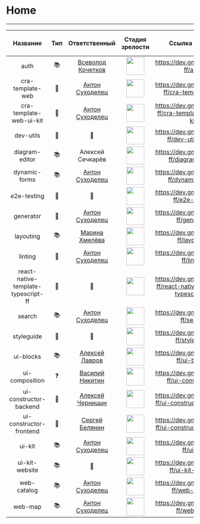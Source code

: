 # Home
---


| Название | Тип | Ответственный | Стадия зрелости | Ссылка на репо | Автосборка | Автотесты | Автотесты | Число реальных использований |
:---: | :---: | :---: | :---: | :---: | :---: | :---: | :---: | :---: |
|auth | :books: | [Всеволод Кочетков](https://dev.gnivc.ru/vsevolod_kochetov) | <img src="assets/concept.jpg" width="48px"> | https://dev.gnivc.ru/gnivc-ff/auth | :x: | :x: | :x: | 0 |
| cra-template-web | :triangular_ruler: | [Антон Суходелец](https://dev.gnivc.ru/anton_sukhodolets) | <img src="assets/prom.jpg" width="48"> | https://dev.gnivc.ru/gnivc-ff/cra-template-web | :x: | :x: | :x: | :question: |
| cra-template-web-ui-kit | :triangular_ruler: | [Антон Суходелец](https://dev.gnivc.ru/anton_sukhodolets) | <img src="assets/prom.jpg" width="48"> | https://dev.gnivc.ru/gnivc-ff/cra-template-web-ui-kit | :x: | :x: | :x: | :question: |
dev-utils | :wrench: | :bust_in_silhouette: | <img src="assets/in_progress.jpg" width="48"> | https://dev.gnivc.ru/gnivc-ff/dev-utils/issues | :x: | :x: | :x: | :question: |
diagram-editor | :books: | Алексей Сечкарёв | <img src="assets/in_progress.jpg" width="48"> | https://dev.gnivc.ru/gnivc-ff/diagram-editor | :white_check_mark: | :white_check_mark: | :question: | :question: |
dynamic-forms | :books: | [Антон Суходелец](https://dev.gnivc.ru/anton_sukhodolets) |  <img src="assets/prom.jpg" width="48"> | https://dev.gnivc.ru/gnivc-ff/dynamic-forms | :white_check_mark: | :white_check_mark: | :white_check_mark: | :question: |
| e2e-testing | :wrench: | :bust_in_silhouette: | <img src="assets/in_progress.jpg" width="48"> | https://dev.gnivc.ru/gnivc-ff/e2e-testing | :x: | :x: | :x: | :question: |
| generator | :wrench: | [Антон Суходелец](https://dev.gnivc.ru/anton_sukhodolets) | <img src="assets/prom.jpg" width="48"> | https://dev.gnivc.ru/gnivc-ff/generator | :white_check_mark: | :white_check_mark: | :x: |  :question: |
| layouting | :books: | [Марина Хмелёва](https://dev.gnivc.ru/marina_khmeleva) | <img src="assets/in_progress.jpg" width="48"> | https://dev.gnivc.ru/gnivc-ff/layouting | :white_check_mark: | :white_check_mark: | :white_check_mark: | :question: |
| linting | :wrench: | [Антон Суходелец](https://dev.gnivc.ru/anton_sukhodolets) | <img src="assets/prom.jpg" width="48"> | https://dev.gnivc.ru/gnivc-ff/linting | :white_check_mark: | :white_check_mark: | :x: | :question: |
| react-native-template-typescript-ff | :triangular_ruler: | :bust_in_silhouette: | <img src="assets/in_progress.jpg" width="48"> | https://dev.gnivc.ru/gnivc-ff/react-native-template-typescript-ff | :white_check_mark: | :white_check_mark: | :x: | :question: |
| search | :books: | [Антон Суходелец](https://dev.gnivc.ru/anton_sukhodolets) | <img src="assets/prom.jpg" width="48"> | https://dev.gnivc.ru/gnivc-ff/search | :white_check_mark: | :white_check_mark: | :white_check_mark: | :question: |
| styleguide | :wrench: | :bust_in_silhouette: | <img src="assets/in_progress.jpg" width="48"> | https://dev.gnivc.ru/gnivc-ff/styleguide | :x: | :x: | :x: | :question: | 
| ui-blocks | :books: | [Алексей Лавров](https://dev.gnivc.ru/alexey_lavrov) | <img src="assets/in_progress.jpg" width="48"> | https://dev.gnivc.ru/gnivc-ff/ui-blocks | :white_check_mark: | :white_check_mark: | :white_check_mark: | :question: |
| ui-composition | :question: | [Василий Никитин](https://dev.gnivc.ru/vasily_nikitin) | <img src="assets/in_progress.jpg" width="48"> | https://dev.gnivc.ru/gnivc-ff/ui-compositions |:x: | :x: | :x: | :question: |
| ui-constructor-backend | :wrench: | [Алексей Черницын](https://dev.gnivc.ru/alexey_chernitsyn) | <img src="assets/in_progress.jpg" width="48"> | https://dev.gnivc.ru/gnivc-ff/ui-constructor-backend | :x: | :x: | :x: | :question: |
| ui-constructor-frontend | :wrench: | [Сергей Белянин](https://dev.gnivc.ru/sergey_belyanin) | <img src="assets/in_progress.jpg" width="48"> | https://dev.gnivc.ru/gnivc-ff/ui-constructor-frontend | :white_check_mark: | :white_check_mark: | :white_check_mark: | :question: |
| ui-kit | :books: |  [Антон Суходелец](https://dev.gnivc.ru/anton_sukhodolets) | <img src="assets/prom.jpg" width="48"> | https://dev.gnivc.ru/gnivc-ff/ui-kit | :white_check_mark: | :white_check_mark: | :white_check_mark: | :question: |
| ui-kit-website| :books: | :bust_in_silhouette: | <img src="assets/in_progress.jpg" width="48"> | https://dev.gnivc.ru/gnivc-ff/ui-kit-website | :white_check_mark: | :white_check_mark: | :x: | :question: |
| web-catalog | :books: | [Антон Суходелец](https://dev.gnivc.ru/anton_sukhodolets) | <img src="assets/prom.jpg" width="48"> | https://dev.gnivc.ru/gnivc-ff/web-catalog | :white_check_mark: | :white_check_mark: | :white_check_mark: | :question: |
| web-map | :books: | [Антон Суходелец](https://dev.gnivc.ru/anton_sukhodolets) | <img src="assets/prom.jpg" width="48"> | https://dev.gnivc.ru/gnivc-ff/web-map | :white_check_mark: | :white_check_mark: | :white_check_mark: | :question: |
